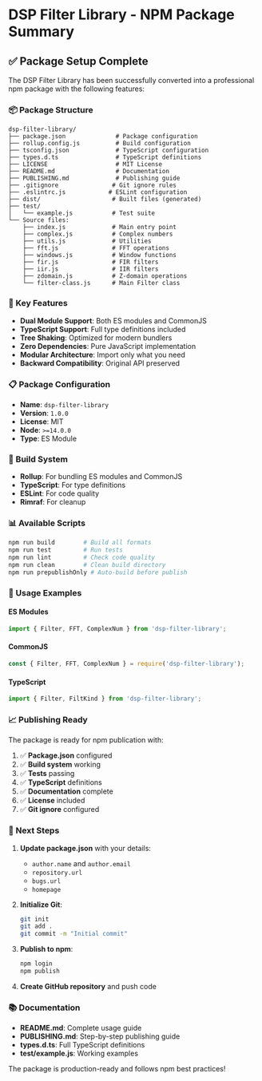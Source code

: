 # DSP Filter Library - NPM Package Summary

## ✅ Package Setup Complete

The DSP Filter Library has been successfully converted into a professional npm package with the following features:

### 📦 Package Structure

```
dsp-filter-library/
├── package.json              # Package configuration
├── rollup.config.js          # Build configuration
├── tsconfig.json             # TypeScript configuration
├── types.d.ts                # TypeScript definitions
├── LICENSE                   # MIT License
├── README.md                 # Documentation
├── PUBLISHING.md             # Publishing guide
├── .gitignore               # Git ignore rules
├── .eslintrc.js            # ESLint configuration
├── dist/                    # Built files (generated)
├── test/
│   └── example.js           # Test suite
└── Source files:
    ├── index.js             # Main entry point
    ├── complex.js           # Complex numbers
    ├── utils.js             # Utilities
    ├── fft.js               # FFT operations
    ├── windows.js           # Window functions
    ├── fir.js               # FIR filters
    ├── iir.js               # IIR filters
    ├── zdomain.js           # Z-domain operations
    └── filter-class.js      # Main Filter class
```

### 🚀 Key Features

- **Dual Module Support**: Both ES modules and CommonJS
- **TypeScript Support**: Full type definitions included
- **Tree Shaking**: Optimized for modern bundlers
- **Zero Dependencies**: Pure JavaScript implementation
- **Modular Architecture**: Import only what you need
- **Backward Compatibility**: Original API preserved

### 📋 Package Configuration

- **Name**: `dsp-filter-library`
- **Version**: `1.0.0`
- **License**: MIT
- **Node**: `>=14.0.0`
- **Type**: ES Module

### 🔧 Build System

- **Rollup**: For bundling ES modules and CommonJS
- **TypeScript**: For type definitions
- **ESLint**: For code quality
- **Rimraf**: For cleanup

### 📊 Available Scripts

```bash
npm run build        # Build all formats
npm run test         # Run tests
npm run lint         # Check code quality
npm run clean        # Clean build directory
npm run prepublishOnly # Auto-build before publish
```

### 🎯 Usage Examples

#### ES Modules
```javascript
import { Filter, FFT, ComplexNum } from 'dsp-filter-library';
```

#### CommonJS
```javascript
const { Filter, FFT, ComplexNum } = require('dsp-filter-library');
```

#### TypeScript
```typescript
import { Filter, FiltKind } from 'dsp-filter-library';
```

### 📈 Publishing Ready

The package is ready for npm publication with:

1. ✅ **Package.json** configured
2. ✅ **Build system** working
3. ✅ **Tests** passing
4. ✅ **TypeScript** definitions
5. ✅ **Documentation** complete
6. ✅ **License** included
7. ✅ **Git ignore** configured

### 🚀 Next Steps

1. **Update package.json** with your details:
   - `author.name` and `author.email`
   - `repository.url`
   - `bugs.url`
   - `homepage`

2. **Initialize Git**:
   ```bash
   git init
   git add .
   git commit -m "Initial commit"
   ```

3. **Publish to npm**:
   ```bash
   npm login
   npm publish
   ```

4. **Create GitHub repository** and push code

### 📚 Documentation

- **README.md**: Complete usage guide
- **PUBLISHING.md**: Step-by-step publishing guide
- **types.d.ts**: Full TypeScript definitions
- **test/example.js**: Working examples

The package is production-ready and follows npm best practices!
